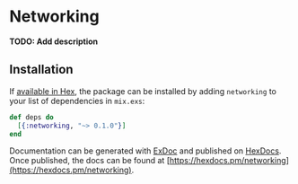 # Networking

**TODO: Add description**

## Installation

If [available in Hex](https://hex.pm/docs/publish), the package can be installed
by adding `networking` to your list of dependencies in `mix.exs`:

```elixir
def deps do
  [{:networking, "~> 0.1.0"}]
end
```

Documentation can be generated with [ExDoc](https://github.com/elixir-lang/ex_doc)
and published on [HexDocs](https://hexdocs.pm). Once published, the docs can
be found at [https://hexdocs.pm/networking](https://hexdocs.pm/networking).

